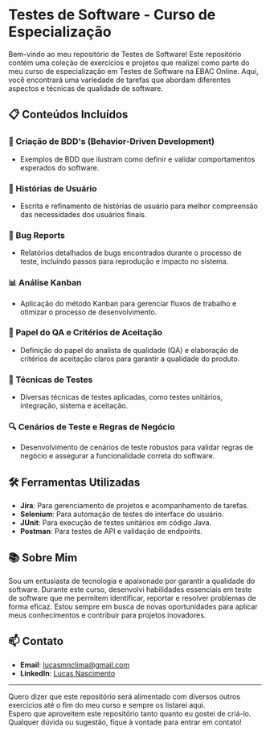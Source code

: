 # Testes de Software - Curso de Especialização

Bem-vindo ao meu repositório de Testes de Software! Este repositório contém uma coleção de exercícios e projetos que realizei como parte do meu curso de especialização em Testes de Software na EBAC Online. Aqui, você encontrará uma variedade de tarefas que abordam diferentes aspectos e técnicas de qualidade de software.

## 📋 Conteúdos Incluídos

### 📝 Criação de BDD's (Behavior-Driven Development)
- Exemplos de BDD que ilustram como definir e validar comportamentos esperados do software.

### 📖 Histórias de Usuário
- Escrita e refinamento de histórias de usuário para melhor compreensão das necessidades dos usuários finais.

### 🐞 Bug Reports
- Relatórios detalhados de bugs encontrados durante o processo de teste, incluindo passos para reprodução e impacto no sistema.

### 📊 Análise Kanban
- Aplicação do método Kanban para gerenciar fluxos de trabalho e otimizar o processo de desenvolvimento.

### 🎯 Papel do QA e Critérios de Aceitação
- Definição do papel do analista de qualidade (QA) e elaboração de critérios de aceitação claros para garantir a qualidade do produto.

### 🚀 Técnicas de Testes
- Diversas técnicas de testes aplicadas, como testes unitários, integração, sistema e aceitação.

### 🔍 Cenários de Teste e Regras de Negócio
- Desenvolvimento de cenários de teste robustos para validar regras de negócio e assegurar a funcionalidade correta do software.

## 🛠️ Ferramentas Utilizadas
- **Jira**: Para gerenciamento de projetos e acompanhamento de tarefas.
- **Selenium**: Para automação de testes de interface do usuário.
- **JUnit**: Para execução de testes unitários em código Java.
- **Postman**: Para testes de API e validação de endpoints.

## 📚 Sobre Mim
Sou um entusiasta de tecnologia e apaixonado por garantir a qualidade do software. Durante este curso, desenvolvi habilidades essenciais em teste de software que me permitem identificar, reportar e resolver problemas de forma eficaz. Estou sempre em busca de novas oportunidades para aplicar meus conhecimentos e contribuir para projetos inovadores.

## 📫 Contato
- **Email**: [lucasmnclima@gmail.com](lucasmnclima@gmail.com)
- **LinkedIn**: [Lucas Nascimento](https://www.linkedin.com/in/lucasmnclima/)

---

Quero dizer que este repositório será alimentado com diversos outros exercícios até o fim do meu curso e sempre os listarei aqui.  
Espero que aproveitem este repositório tanto quanto eu gostei de criá-lo. Qualquer dúvida ou sugestão, fique à vontade para entrar em contato!
